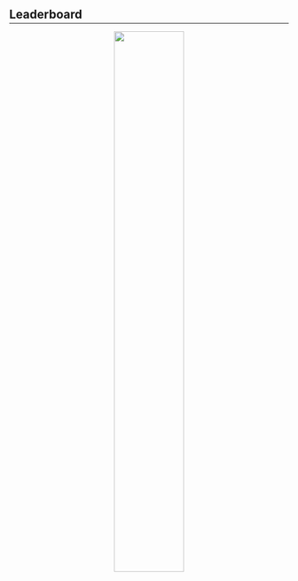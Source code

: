<h2 style="margin-bottom: -0.7rem;"><b>Leaderboard</b></h2>
<hr class="hr-light"/>

<div align="center">
    <img src="{{ site.url }}/assets/img/2020-2021/classes/amateur/singles-leaderboard.png" style="height: 50%; width: 50%;" alt=""/>
</div>
